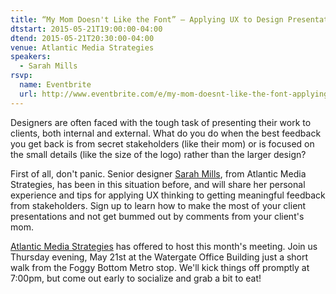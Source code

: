 ```yaml
---
title: “My Mom Doesn't Like the Font” – Applying UX to Design Presentations for Better Client Feedback
dtstart: 2015-05-21T19:00:00-04:00
dtend: 2015-05-21T20:30:00-04:00
venue: Atlantic Media Strategies
speakers:
  - Sarah Mills
rsvp:
  name: Eventbrite
  url: http://www.eventbrite.com/e/my-mom-doesnt-like-the-font-applying-ux-to-design-presentations-for-better-client-feedback-tickets-16965272587
---
```


Designers are often faced with the tough task of presenting their work to clients, both internal and external. What do you do when the best feedback you get back is from secret stakeholders (like their mom) or is focused on the small details (like the size of the logo) rather than the larger design?

First of all, don't panic. Senior designer [Sarah Mills](https://twitter.com/starsoup7), from Atlantic Media Strategies, has been in this situation before, and will share her personal experience and tips for applying UX thinking to getting meaningful feedback from stakeholders. Sign up to learn how to make the most of your client presentations and not get bummed out by comments from your client's mom.

[Atlantic Media Strategies](http://atlanticmediastrategies.com/) has offered to host this month's meeting. Join us Thursday evening, May 21st at the Watergate Office Building just a short walk from the Foggy Bottom Metro stop. We'll kick things off promptly at 7:00pm, but come out early to socialize and grab a bit to eat!
